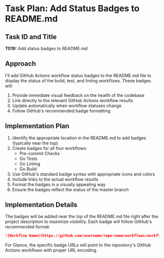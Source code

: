 # Task Plan: Add Status Badges to README.md

## Task ID and Title
**T019:** Add status badges to README.md

## Approach
I'll add GitHub Actions workflow status badges to the README.md file to display the status of the build, test, and linting workflows. These badges will:

1. Provide immediate visual feedback on the health of the codebase
2. Link directly to the relevant GitHub Actions workflow results
3. Update automatically when workflow statuses change
4. Follow GitHub's recommended badge formatting

## Implementation Plan

1. Identify the appropriate location in the README.md to add badges (typically near the top)
2. Create badges for all four workflows:
   - Pre-commit Checks
   - Go Tests
   - Go Linting
   - Go Build
3. Use GitHub's standard badge syntax with appropriate icons and colors
4. Include links to the actual workflow results
5. Format the badges in a visually appealing way
6. Ensure the badges reflect the status of the master branch

## Implementation Details

The badges will be added near the top of the README.md file right after the project description to maximize visibility. Each badge will follow GitHub's recommended format:

```markdown
![Workflow Name](https://github.com/username/repo-name/workflows/workflow-name/badge.svg)
```

For Glance, the specific badge URLs will point to the repository's GitHub Actions workflows with proper URL encoding.